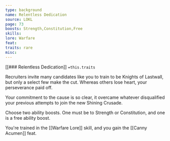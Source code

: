 ```yaml
---
type: background
name: Relentless Dedication 
source: LOKL
page: 73
boosts: Strength,Constitution,Free
skills: 
lore: Warfare
feat: 
traits: rare
misc: 
---
```


[[### Relentless Dedication]]
`=this.traits`


Recruiters invite many candidates like you to train to be Knights of Lastwall, but only a select few make the cut. Whereas others lose heart, your perseverance paid off.

Your commitment to the cause is so clear, it overcame whatever disqualified your previous attempts to join the new Shining Crusade.

Choose two ability boosts. One must be to Strength or Constitution, and one is a free ability boost.

You're trained in the [[Warfare Lore]] skill, and you gain the [[Canny Acumen]] feat.

